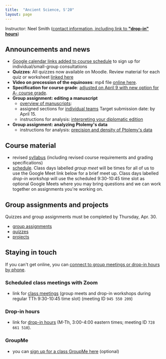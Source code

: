 ```yaml
---
title:  "Ancient Science, S'20"
layout: page
---
```



Instructor: Neel Smith ([contact information, including link to **"drop-in" hours**](http://neelsmith.info/holycross/contact/))


## Announcements and news

- [Google calendar links added to course schedule](schedule/) to sign up for individual/small-group consultations
- **Quizzes**:  All quizzes now available on Moodle.  Review material for each quiz or worksheet [linked here](quizzes/)
- **Video on precession of the equinoxes**: mp4 file [online here](videos/precession.mp4).
- **Specification for course grade**:  [adjusted on April 9 with new option for A- course grade](syllabus/2_requirements/).
- **Group assignment: editing a manuscript**
    - [overview of manuscripts](labs/editing/):  
    - assigned sections for [individual teams](labs/editing/assignments/) Target submission date: by April 15.
    - instructions for analysis: [interpreting your diplomatic edition](labs/ms_evidence/)
- **Group assignment: analyzing Ptolemy's data**
   - instructions for analysis: [precision and density of Ptolemy's data](labs/ptolemy-geo/precision/)


## Course material

- revised [syllabus](syllabus/) (including revised course requirements and grading specifications)
- [schedule](schedule/).  Class days labelled *group meet* will be times for all of us to use the Google Meet link below for a brief meet up.  Class days labelled *drop-in workshop* will use the scheduled 9:30-10:45 time slot as optional Google Meets where you may bring questions and we can work together on assignments you're working on.


## Group assignments and projects

Quizzes and group assignments must be completed by Thursday, Apr. 30.

- [group assignments](labs/)
- [quizzes](quizzes/)
- [projects](projects/)



## Staying in touch

If you can't get online, you can [connect to group meetings or drop-in hours by phone](phone-option/).


### Scheduled class meetings with Zoom

-  link for [class meetings](https://holycross.zoom.us/j/945550209) (group meets and drop-in workshops during regular TTh 9:30-10:45 time slot) (meeting ID `945 550 209`)


### Drop-in hours

-  link for [drop-in hours](https://holycross.zoom.us/j/728661510) (M-Th, 3:00-4:00 eastern times; meeting ID `728 661 510`).  



### GroupMe

- you can [sign up for a class GroupMe here](https://groupme.com/join_group/58684193/ICdBp5hx) (optional)
